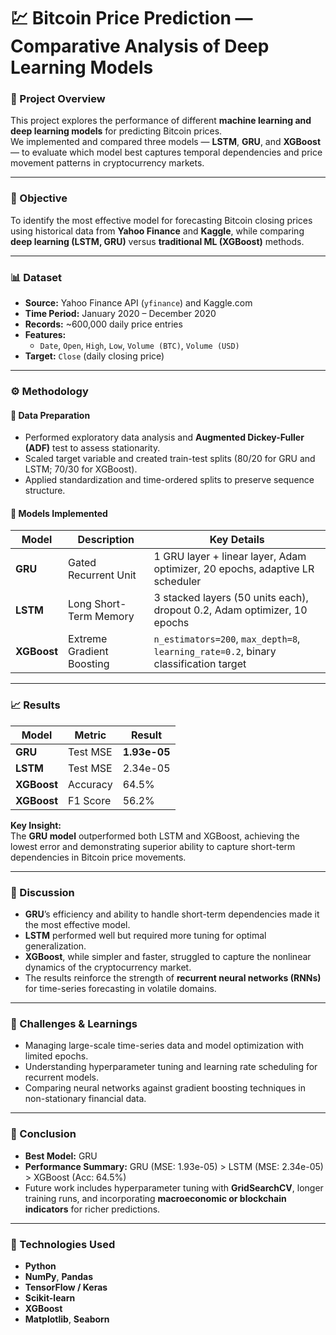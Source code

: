 # 💹 Bitcoin Price Prediction — Comparative Analysis of Deep Learning Models

### 📘 Project Overview
This project explores the performance of different **machine learning and deep learning models** for predicting Bitcoin prices.  
We implemented and compared three models — **LSTM**, **GRU**, and **XGBoost** — to evaluate which model best captures temporal dependencies and price movement patterns in cryptocurrency markets.

---

### 🧠 Objective
To identify the most effective model for forecasting Bitcoin closing prices using historical data from **Yahoo Finance** and **Kaggle**, while comparing **deep learning (LSTM, GRU)** versus **traditional ML (XGBoost)** methods.

---

### 📊 Dataset
- **Source:** Yahoo Finance API (`yfinance`) and Kaggle.com  
- **Time Period:** January 2020 – December 2020  
- **Records:** ~600,000 daily price entries  
- **Features:**  
  - `Date`, `Open`, `High`, `Low`, `Volume (BTC)`, `Volume (USD)`  
- **Target:** `Close` (daily closing price)

---

### ⚙️ Methodology

#### 🧩 Data Preparation
- Performed exploratory data analysis and **Augmented Dickey-Fuller (ADF)** test to assess stationarity.  
- Scaled target variable and created train-test splits (80/20 for GRU and LSTM; 70/30 for XGBoost).  
- Applied standardization and time-ordered splits to preserve sequence structure.

#### 🧮 Models Implemented

| Model | Description | Key Details |
|--------|--------------|--------------|
| **GRU** | Gated Recurrent Unit | 1 GRU layer + linear layer, Adam optimizer, 20 epochs, adaptive LR scheduler |
| **LSTM** | Long Short-Term Memory | 3 stacked layers (50 units each), dropout 0.2, Adam optimizer, 10 epochs |
| **XGBoost** | Extreme Gradient Boosting | `n_estimators=200`, `max_depth=8`, `learning_rate=0.2`, binary classification target |

---

### 📈 Results

| Model | Metric | Result |
|--------|---------|--------|
| **GRU** | Test MSE | **1.93e-05** |
| **LSTM** | Test MSE | 2.34e-05 |
| **XGBoost** | Accuracy | 64.5% |
| **XGBoost** | F1 Score | 56.2% |

**Key Insight:**  
The **GRU model** outperformed both LSTM and XGBoost, achieving the lowest error and demonstrating superior ability to capture short-term dependencies in Bitcoin price movements.

---

### 💬 Discussion
- **GRU**’s efficiency and ability to handle short-term dependencies made it the most effective model.  
- **LSTM** performed well but required more tuning for optimal generalization.  
- **XGBoost**, while simpler and faster, struggled to capture the nonlinear dynamics of the cryptocurrency market.  
- The results reinforce the strength of **recurrent neural networks (RNNs)** for time-series forecasting in volatile domains.

---

### 🧩 Challenges & Learnings
- Managing large-scale time-series data and model optimization with limited epochs.  
- Understanding hyperparameter tuning and learning rate scheduling for recurrent models.  
- Comparing neural networks against gradient boosting techniques in non-stationary financial data.

---

### 🧠 Conclusion
- **Best Model:** GRU  
- **Performance Summary:** GRU (MSE: 1.93e-05) > LSTM (MSE: 2.34e-05) > XGBoost (Acc: 64.5%)  
- Future work includes hyperparameter tuning with **GridSearchCV**, longer training runs, and incorporating **macroeconomic or blockchain indicators** for richer predictions.

---

### 🧰 Technologies Used
- **Python**
- **NumPy**, **Pandas**
- **TensorFlow / Keras**
- **Scikit-learn**
- **XGBoost**
- **Matplotlib**, **Seaborn**
